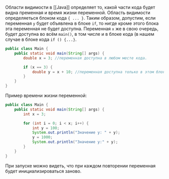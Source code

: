 Области видимости в [[Java]] определяет то, какой части кода будет видна пременная и время жизни переменной. Область видимости определяеться блоком кода `{ ... }`. Таким образом, допустим, если переменная `y` будет объявлена в блоке `if`, то нигде кроме этого блока эта переменная не будет доступна. Переменная `x` же в свою очередь, будет доступна во всём `main()`, в том числе и в блоке кода (в нашем случае в блоке кода `if () {...}`.

```java
public class Main {
    public static void main(String[] args) {
        double x = 3; //переменная доступна в любом месте кода.

        if (x == 3) {
            double y = x + 10; //переменная доступна только в этом блоке кода.
        }
    }
}
```

Пример времени жизни переменной:
```java
public class Main {
    public static void main(String[] args) {
        int x = 3;

        for (int i = 0; i < x; i++) {
            int y = 100;
            System.out.println("Значение y: " + y);
            y = 1000;
            System.out.println("Значение y:" + y);
        }
    }
}
```
При запуске можно видеть, что при каждом повторении переменная будет инициализироваться заново.